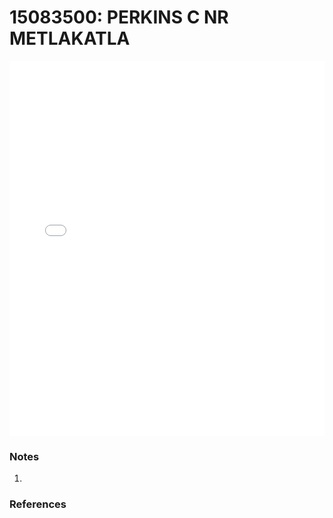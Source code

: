 # 15083500: PERKINS C NR METLAKATLA

<iframe src="/_static/stations/15083500_fdc.html" width="100%" height="600" frameborder="0"></iframe>

### Notes
1. 

### References

